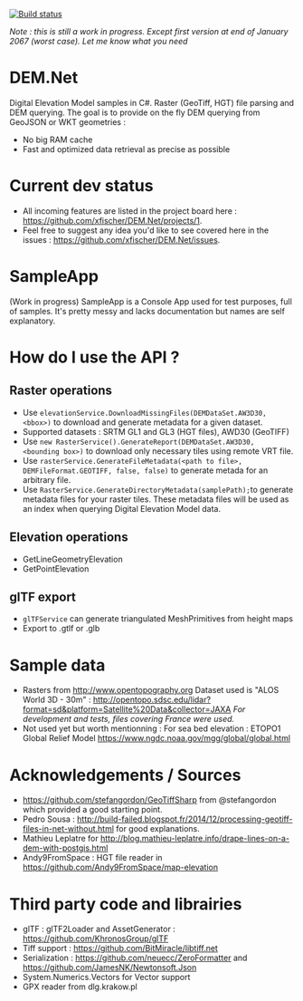[![Build status](https://ci.appveyor.com/api/projects/status/github/xfischer/DEM.Net)](https://ci.appveyor.com/project/xfischer/dem-net)

*Note : this is still a work in progress. Except first version at end of January 2067 (worst case).
Let me know what you need*

# DEM.Net 
Digital Elevation Model samples in C#. Raster (GeoTiff, HGT) file parsing and DEM querying.
The goal is to provide on the fly DEM querying from GeoJSON or WKT geometries :
- No big RAM cache
- Fast and optimized data retrieval as precise as possible

# Current dev status
- All incoming features are listed in the project board here : https://github.com/xfischer/DEM.Net/projects/1.
- Feel free to suggest any idea you'd like to see covered here in the issues : https://github.com/xfischer/DEM.Net/issues.

# SampleApp 
(Work in progress)
SampleApp is a Console App used for test purposes, full of samples. It's pretty messy and lacks documentation but names are self explanatory.

# How do I use the API ?
## Raster operations
- Use `elevationService.DownloadMissingFiles(DEMDataSet.AW3D30, <bbox>)` to download and generate metadata for a given dataset.
- Supported datasets : SRTM GL1 and GL3 (HGT files), AWD30 (GeoTIFF)
- Use `new RasterService().GenerateReport(DEMDataSet.AW3D30, <bounding box>)` to download only necessary tiles using remote VRT file.
- Use `rasterService.GenerateFileMetadata(<path to file>, DEMFileFormat.GEOTIFF, false, false)` to generate metada for an arbitrary file.
- Use `RasterService.GenerateDirectoryMetadata(samplePath);`to generate metadata files for your raster tiles.
These metadata files will be used as an index when querying Digital Elevation Model data.

## Elevation operations
- GetLineGeometryElevation
- GetPointElevation

## glTF export
- `glTFService` can generate triangulated MeshPrimitives from height maps
- Export to .gtlf or .glb

# Sample data
- Rasters from http://www.opentopography.org
Dataset used is "ALOS World 3D - 30m" : http://opentopo.sdsc.edu/lidar?format=sd&platform=Satellite%20Data&collector=JAXA
*For development and tests, files covering France were used.*
- Not used yet but worth mentionning :
For sea bed elevation : ETOPO1 Global Relief Model https://www.ngdc.noaa.gov/mgg/global/global.html

# Acknowledgements / Sources
- https://github.com/stefangordon/GeoTiffSharp from @stefangordon which provided a good starting point.
- Pedro Sousa : http://build-failed.blogspot.fr/2014/12/processing-geotiff-files-in-net-without.html for good explanations.
- Mathieu Leplatre for http://blog.mathieu-leplatre.info/drape-lines-on-a-dem-with-postgis.html
- Andy9FromSpace : HGT file reader in https://github.com/Andy9FromSpace/map-elevation

# Third party code and librairies
- glTF : glTF2Loader and AssetGenerator : https://github.com/KhronosGroup/glTF
- Tiff support : https://github.com/BitMiracle/libtiff.net
- Serialization : https://github.com/neuecc/ZeroFormatter and https://github.com/JamesNK/Newtonsoft.Json
- System.Numerics.Vectors for Vector support
- GPX reader from dlg.krakow.pl

